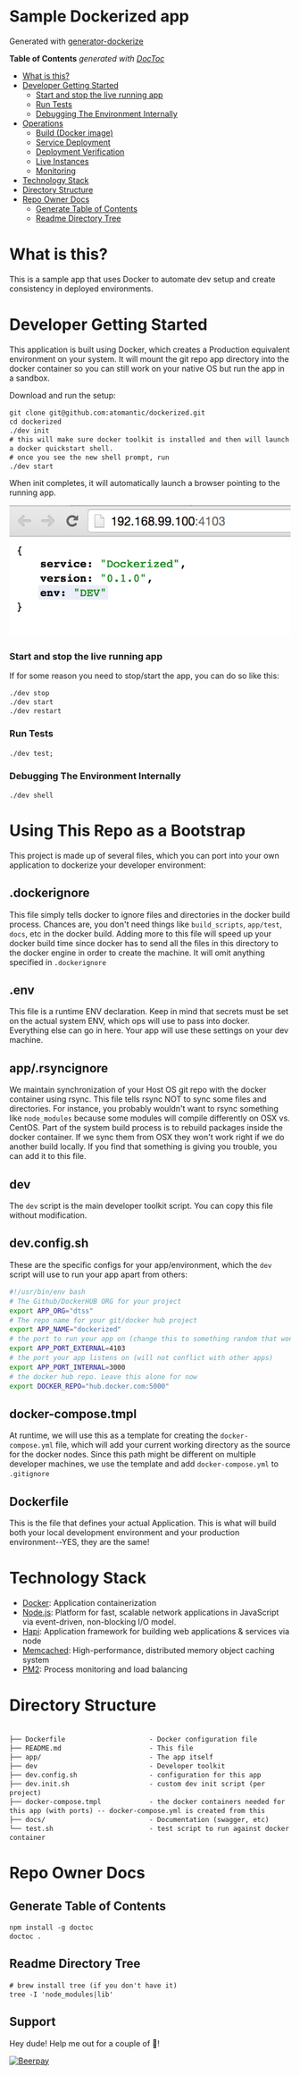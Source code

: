 [dotfiles]: https://github.com/atomantic/dotfiles#readme

# Sample Dockerized app
Generated with [generator-dockerize](https://github.com/atomantic/generator-dockerize)

<!-- START doctoc generated TOC please keep comment here to allow auto update -->
<!-- DON'T EDIT THIS SECTION, INSTEAD RE-RUN doctoc TO UPDATE -->
**Table of Contents**  *generated with [DocToc](https://github.com/thlorenz/doctoc)*

- [What is this?](#what-is-this)
- [Developer Getting Started](#developer-getting-started)
    - [Start and stop the live running app](#start-and-stop-the-live-running-app)
    - [Run Tests](#run-tests)
    - [Debugging The Environment Internally](#debugging-the-environment-internally)
- [Operations](#operations)
  - [Build (Docker image)](#build-docker-image)
  - [Service Deployment](#service-deployment)
  - [Deployment Verification](#deployment-verification)
  - [Live Instances](#live-instances)
  - [Monitoring](#monitoring)
- [Technology Stack](#technology-stack)
- [Directory Structure](#directory-structure)
- [Repo Owner Docs](#repo-owner-docs)
  - [Generate Table of Contents](#generate-table-of-contents)
  - [Readme Directory Tree](#readme-directory-tree)

<!-- END doctoc generated TOC please keep comment here to allow auto update -->

# What is this?

This is a sample app that uses Docker to automate dev setup and create consistency in deployed environments.

# Developer Getting Started

This application is built using Docker, which creates a Production equivalent environment on your system. It will mount the git repo app directory into the docker container so you can still work on your native OS but run the app in a sandbox.

Download and run the setup:
```
git clone git@github.com:atomantic/dockerized.git
cd dockerized
./dev init
# this will make sure docker toolkit is installed and then will launch a docker quickstart shell.
# once you see the new shell prompt, run
./dev start
```


When init completes, it will automatically launch a browser pointing to the running app.

![Running](https://github.com/atomantic/dockerized/raw/master/docs/running.png)

### Start and stop the live running app
If for some reason you need to stop/start the app, you can do so like this:
```
./dev stop
./dev start
./dev restart
```

### Run Tests

```
./dev test;
```

### Debugging The Environment Internally

```
./dev shell
```

# Using This Repo as a Bootstrap

This project is made up of several files, which you can port into your own application to dockerize your developer environment:

## .dockerignore
This file simply tells docker to ignore files and directories in the docker build process.
Chances are, you don't need things like `build_scripts`, `app/test`, `docs`, etc in the docker build.
Adding more to this file will speed up your docker build time since docker has to send all the files in this directory to the docker engine
in order to create the machine. It will omit anything specified in `.dockerignore`

## .env
This file is a runtime ENV declaration. Keep in mind that secrets must be set on the actual system ENV, which ops will use to pass into docker.
Everything else can go in here. Your app will use these settings on your dev machine.

## app/.rsyncignore
We maintain synchronization of your Host OS git repo with the docker container using rsync. This file tells rsync NOT to sync some files and directories. For instance, you probably wouldn't want to rsync something like `node_modules` because some modules will compile differently on OSX vs. CentOS. Part of the system build process is to rebuild packages inside the docker container. If we sync them from OSX they won't work right if we do another build locally. If you find that something is giving you trouble, you can add it to this file.

## dev
The `dev` script is the main developer toolkit script. You can copy this file without modification.



## dev.config.sh
These are the specific configs for your app/environment, which the `dev` script will use to run your app apart from others:
```bash
#!/usr/bin/env bash
# The Github/DockerHUB ORG for your project
export APP_ORG="dtss"
# The repo name for your git/docker hub project
export APP_NAME="dockerized"
# the port to run your app on (change this to something random that won't bump into another app)
export APP_PORT_EXTERNAL=4103
# the port your app listens on (will not conflict with other apps)
export APP_PORT_INTERNAL=3000
# the docker hub repo. Leave this alone for now
export DOCKER_REPO="hub.docker.com:5000"
```

## docker-compose.tmpl
At runtime, we will use this as a template for creating the `docker-compose.yml` file, which will add your current working directory as the source for the docker nodes. Since this path might be different on multiple developer machines, we use the template and add `docker-compose.yml` to `.gitignore`

## Dockerfile
This is the file that defines your actual Application. This is what will build both your local development environment and your production environment--YES, they are the same!

# Technology Stack
* [Docker](https://www.docker.com/):  Application containerization
* [Node.js](http://nodejs.org/):  Platform for fast, scalable network applications in JavaScript via event-driven, non-blocking I/O model.
* [Hapi](http://hapijs.com/):  Application framework for building web applications & services via node
* [Memcached](http://memcached.org/):  High-performance, distributed memory object caching system
* [PM2](https://github.com/Unitech/pm2):  Process monitoring and load balancing


# Directory Structure
```

├── Dockerfile                     - Docker configuration file
├── README.md                      - This file
├── app/                           - The app itself
├── dev                            - Developer toolkit
├── dev.config.sh                  - configuration for this app
├── dev.init.sh                    - custom dev init script (per project)
├── docker-compose.tmpl            - the docker containers needed for this app (with ports) -- docker-compose.yml is created from this
├── docs/                          - Documentation (swagger, etc)
└── test.sh                        - test script to run against docker container
```
# Repo Owner Docs

## Generate Table of Contents
```
npm install -g doctoc
doctoc .
```

## Readme Directory Tree
```
# brew install tree (if you don't have it)
tree -I 'node_modules|lib'
```

## Support
Hey dude! Help me out for a couple of :beers:!

[![Beerpay](https://beerpay.io/atomantic/dockerized/badge.svg?style=beer-square)](https://beerpay.io/atomantic/dockerized)
